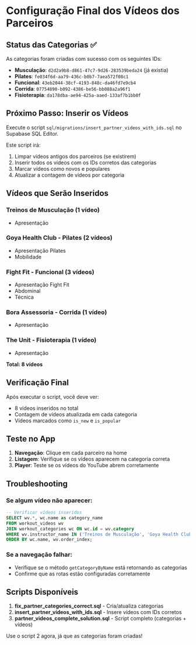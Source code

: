 # Configuração Final dos Vídeos dos Parceiros

## Status das Categorias ✅

As categorias foram criadas com sucesso com os seguintes IDs:

- **Musculação**: `d2d2a9b8-d861-47c7-9d26-283539beda24` (já existia)
- **Pilates**: `fe034f6d-aa79-436c-b0b7-7aea572f08c1`
- **Funcional**: `43eb2044-38cf-4193-848c-da46fd7e9cb4`
- **Corrida**: `07754890-b092-4386-be56-bb088a2a96f1`
- **Fisioterapia**: `da178dba-ae94-425a-aaed-133af7b1bb0f`

## Próximo Passo: Inserir os Vídeos

Execute o script `sql/migrations/insert_partner_videos_with_ids.sql` no Supabase SQL Editor.

Este script irá:
1. Limpar vídeos antigos dos parceiros (se existirem)
2. Inserir todos os vídeos com os IDs corretos das categorias
3. Marcar vídeos como novos e populares
4. Atualizar a contagem de vídeos por categoria

## Vídeos que Serão Inseridos

### Treinos de Musculação (1 vídeo)
- Apresentação

### Goya Health Club - Pilates (2 vídeos)
- Apresentação Pilates
- Mobilidade

### Fight Fit - Funcional (3 vídeos)
- Apresentação Fight Fit
- Abdominal
- Técnica

### Bora Assessoria - Corrida (1 vídeo)
- Apresentação

### The Unit - Fisioterapia (1 vídeo)
- Apresentação

**Total: 8 vídeos**

## Verificação Final

Após executar o script, você deve ver:
- 8 vídeos inseridos no total
- Contagem de vídeos atualizada em cada categoria
- Vídeos marcados como `is_new` e `is_popular`

## Teste no App

1. **Navegação**: Clique em cada parceiro na home
2. **Listagem**: Verifique se os vídeos aparecem na categoria correta
3. **Player**: Teste se os vídeos do YouTube abrem corretamente

## Troubleshooting

### Se algum vídeo não aparecer:
```sql
-- Verificar vídeos inseridos
SELECT wv.*, wc.name as category_name 
FROM workout_videos wv 
JOIN workout_categories wc ON wc.id = wv.category
WHERE wv.instructor_name IN ('Treinos de Musculação', 'Goya Health Club', 'Fight Fit', 'Bora Assessoria', 'The Unit')
ORDER BY wc.name, wv.order_index;
```

### Se a navegação falhar:
- Verifique se o método `getCategoryByName` está retornando as categorias
- Confirme que as rotas estão configuradas corretamente

## Scripts Disponíveis

1. **fix_partner_categories_correct.sql** - Cria/atualiza categorias
2. **insert_partner_videos_with_ids.sql** - Insere vídeos com IDs corretos
3. **partner_videos_complete_solution.sql** - Script completo (categorias + vídeos)

Use o script 2 agora, já que as categorias foram criadas! 